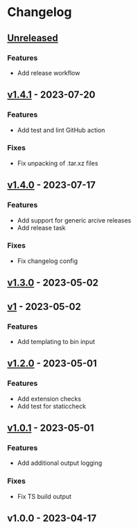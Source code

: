 # Changelog

<a name="unreleased"></a>
## [Unreleased]

### Features
- Add release workflow


<a name="v1.4.1"></a>
## [v1.4.1] - 2023-07-20
### Features
- Add test and lint GitHub action

### Fixes
- Fix unpacking of .tar.xz files


<a name="v1.4.0"></a>
## [v1.4.0] - 2023-07-17
### Features
- Add support for generic arcive releases
- Add release task

### Fixes
- Fix changelog config


<a name="v1.3.0"></a>
## [v1.3.0] - 2023-05-02

<a name="v1"></a>
## [v1] - 2023-05-02
### Features
- Add templating to bin input


<a name="v1.2.0"></a>
## [v1.2.0] - 2023-05-01
### Features
- Add extension checks
- Add test for staticcheck


<a name="v1.0.1"></a>
## [v1.0.1] - 2023-05-01
### Features
- Add additional output logging

### Fixes
- Fix TS build output


<a name="v1.0.0"></a>
## v1.0.0 - 2023-04-17

[Unreleased]: https://github.com/Kodeshack/action-install-gh-release/compare/v1.4.1...HEAD
[v1.4.1]: https://github.com/Kodeshack/action-install-gh-release/compare/v1.4.0...v1.4.1
[v1.4.0]: https://github.com/Kodeshack/action-install-gh-release/compare/v1.3.0...v1.4.0
[v1.3.0]: https://github.com/Kodeshack/action-install-gh-release/compare/v1...v1.3.0
[v1]: https://github.com/Kodeshack/action-install-gh-release/compare/v1.2.0...v1
[v1.2.0]: https://github.com/Kodeshack/action-install-gh-release/compare/v1.0.1...v1.2.0
[v1.0.1]: https://github.com/Kodeshack/action-install-gh-release/compare/v1.0.0...v1.0.1
